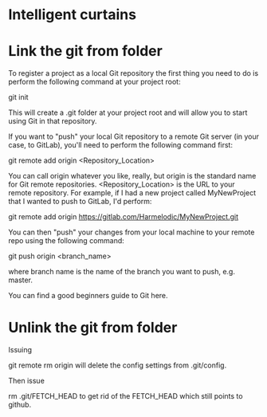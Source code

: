 # Intelligent curtains

# Link the git from folder

To register a project as a local Git repository the first thing you need to do is perform the following command at your project root:

git init

This will create a .git folder at your project root and will allow you to start using Git in that repository.

If you want to "push" your local Git repository to a remote Git server (in your case, to GitLab), you'll need to perform the following command first:

git remote add origin <Repository_Location>

You can call origin whatever you like, really, but origin is the standard name for Git remote repositories. <Repository_Location> is the URL to your remote repository. For example, if I had a new project called MyNewProject that I wanted to push to GitLab, I'd perform:

git remote add origin https://gitlab.com/Harmelodic/MyNewProject.git

You can then "push" your changes from your local machine to your remote repo using the following command:

git push origin <branch_name>

where branch name is the name of the branch you want to push, e.g. master.

You can find a good beginners guide to Git here.

# Unlink the git from folder

Issuing

git remote rm origin
will delete the config settings from .git/config.

Then issue

rm .git/FETCH_HEAD
to get rid of the FETCH_HEAD which still points to github.